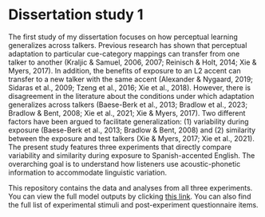 # Dissertation study 1

The first study of my dissertation focuses on how perceptual learning generalizes across talkers.
Previous research has shown that perceptual adaptation to particular cue-category mappings can transfer from one talker to another (Kraljic & Samuel, 2006, 2007; Reinisch & Holt, 2014; Xie & Myers, 2017).
In addition, the benefits of exposure to an L2 accent can transfer to a new talker with the same accent (Alexander & Nygaard, 2019;
Sidaras et al., 2009; Tzeng et al., 2016; Xie et al., 2018).
However, there is disagreement in the literature about the conditions under which adaptation generalizes across talkers (Baese-Berk et al., 2013; Bradlow et al., 2023; Bradlow & Bent, 2008; Xie et al., 2021; Xie & Myers, 2017).
Two different factors have been argued to facilitate generalization: (1) variability during exposure (Baese-Berk et al., 2013; Bradlow & Bent, 2008) and (2) similarity between the exposure and test talkers (Xie & Myers, 2017; Xie et al., 2021).
The present study features three experiments that directly compare variability and similarity during exposure to Spanish-accented English.
The overarching goal is to understand how listeners use acoustic-phonetic information to accommodate linguistic variation.

This repository contains the data and analyses from all three experiments.
You can view the full model outputs by clicking [this link](https://www.hzaharchuk.com/diss_study_1/adaptation_analyses.html).
You can also find the full list of experimental stimuli and post-experiment questionnaire items.
